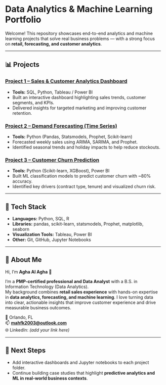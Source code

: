 # Data Analytics & Machine Learning Portfolio

Welcome! This repository showcases end-to-end analytics and machine learning projects that solve real business problems — with a strong focus on **retail, forecasting, and customer analytics**.

---

## 📊 Projects

### [Project 1 – Sales & Customer Analytics Dashboard](project1_sales_dashboard/README.md)
- **Tools:** SQL, Python, Tableau / Power BI  
- Built an interactive dashboard highlighting sales trends, customer segments, and KPIs.  
- Delivered insights for targeted marketing and improving customer retention.  

### [Project 2 – Demand Forecasting (Time Series)](project2_forecasting/README.md)
- **Tools:** Python (Pandas, Statsmodels, Prophet, Scikit-learn)  
- Forecasted weekly sales using ARIMA, SARIMA, and Prophet.  
- Identified seasonal trends and holiday impacts to help reduce stockouts.  

### [Project 3 – Customer Churn Prediction](project3_churn_prediction/README.md)
- **Tools:** Python (Scikit-learn, XGBoost), Power BI  
- Built ML classification models to predict customer churn with ~80% accuracy.  
- Identified key drivers (contract type, tenure) and visualized churn risk.  

---

## 🧰 Tech Stack
- **Languages:** Python, SQL, R  
- **Libraries:** pandas, scikit-learn, statsmodels, Prophet, matplotlib, seaborn  
- **Visualization Tools:** Tableau, Power BI  
- **Other:** Git, GitHub, Jupyter Notebooks  

---

## 👤 About Me
Hi, I’m **Agha Al Agha** 👋  

I’m a **PMP-certified professional and Data Analyst** with a B.S. in Information Technology (Data Analytics).  
My background combines **retail sales experience** with hands-on expertise in **data analytics, forecasting, and machine learning**. I love turning data into clear, actionable insights that improve customer experience and drive measurable business outcomes.

📍 Orlando, FL  
📫 **mahfk2003@outlook.com**  
🌐 LinkedIn: *(add your link here)*

---

## 🚀 Next Steps
- Add interactive dashboards and Jupyter notebooks to each project folder.  
- Continue building case studies that highlight **predictive analytics and ML in real-world business contexts**.
